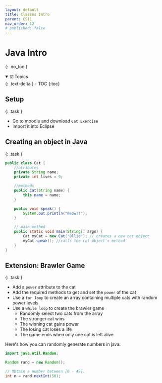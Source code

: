 ```yaml
---
layout: default
title: Classes Intro 
parent: CS11
nav_order: 12
# published: false
---
```


# Java Intro
{: .no_toc }


<details open markdown="block">
  <summary>
    ☑️ Topics
  </summary>
  {: .text-delta }
- TOC
{:toc}
</details>

## Setup
{: .task }
- Go to moodle and download `Cat Exercise`
- Import it into Eclipse


## Creating an object in Java

{: .task }

```java
public class Cat {
	//atributes
	private String name; 
	private int lives = 9;

	//methods
	public Cat(String name) {
		this.name = name;
	}

	public void speak() {
		System.out.println("meow!!");
	}

	// main method
	public static void main(String[] args) {
		Cat myCat = new Cat("Ollie"); // creates a new cat object
		myCat.speak(); //calls the cat object's method
	}
}
```

## Extension: Brawler Game

{: .task }
- Add a `power` attribute to the cat
- Add the required methods to get and set the `power` of the cat
- Use a `for loop` to create an array containing multiple cats with random power levels
- Use a `while loop` to create the brawler game
	- Randomly select two cats from the array
	- The stronger cat wins
	- The winning cat gains power
	- The losing cat loses a life
	- The game ends when only one cat is left alive

Here's how you can randomly generate numbers in java:
```java
import java.util.Random;

Random rand = new Random();

// Obtain a number between [0 - 49].
int n = rand.nextInt(50);
```



<!-- 

{: .task }
Create a new java project, and this paste this starter code into your new Java class


```java
public class Harry {

	private boolean cloakOn;

	Harry() {
		System.out.println("making Harry Potter...");
	}

	void castSpell(String spell) {
		System.out.println("casting spell: " + spell);
	}

	void makeInvisible(boolean invisible) {
		this.cloakOn = invisible;

		if (cloakOn)
			System.out.println("Harry is invisible");
		else
			System.out.println("Harry is visible");
	}

	void spyOnSnape() {
		System.out.println("Harry sees Professor Snape doing nefarious things.");
	}

	public static void main(String[] args) {
		// 1. make harry potter
		// 2. become invisible
		// 3. spy on professor snape
		// 4. become visible again
		// 5. cast a “stupefy” spell
	}

}
```
 -->
